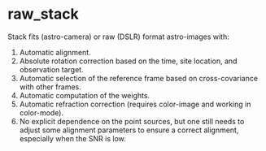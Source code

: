# raw_stack

Stack fits (astro-camera) or raw (DSLR) format astro-images with: 

1) Automatic alignment.
2) Absolute rotation correction based on the time, site location, and observation target. 
3) Automatic selection of the reference frame based on cross-covariance with other frames. 
4) Automatic computation of the weights.
5) Automatic refraction correction (requires color-image and working in color-mode).
6) No explicit dependence on the point sources, but one still needs to adjust some alignment parameters to ensure a correct alignment, especially when the SNR is low.

